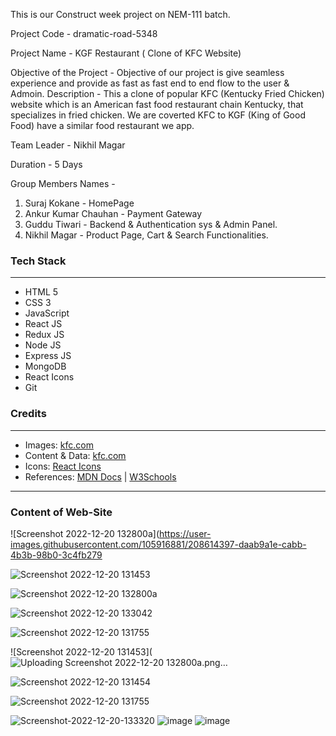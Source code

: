 This is our Construct week project on NEM-111 batch.

Project Code - dramatic-road-5348

Project Name - KGF Restaurant ( Clone of KFC Website)

Objective of the Project - Objective of our project is give seamless experience  and provide as fast as fast end to end flow to the user & Admoin. 
Description  - This a clone of popular KFC (Kentucky Fried Chicken) website which is an American fast food restaurant chain Kentucky, 
               that specializes in fried chicken. We are coverted KFC to KGF (King of Good Food) have a similar food 
               restaurant we app.
               
Team Leader  - Nikhil Magar

Duration     - 5 Days

Group Members Names -
1. Suraj Kokane - HomePage
2. Ankur Kumar Chauhan - Payment Gateway
3. Guddu Tiwari - Backend & Authentication sys & Admin Panel.
4. Nikhil Magar - Product Page, Cart & Search Functionalities.

### Tech Stack
___

* HTML 5
* CSS 3
* JavaScript
* React JS
* Redux JS 
* Node JS
* Express JS
* MongoDB
* React Icons
* Git

### Credits
___
* Images: [kfc.com](https://www.kfc.com/)
* Content & Data: [kfc.com](https://www.kfc.com/)
* Icons: [React Icons](https://react-icons.github.io/react-icons/)
* References: [MDN Docs](https://developer.mozilla.org/en-US/ ) | [W3Schools](https://www.w3schools.com/)

___

### Content of Web-Site 


<!-- <img src="https://i.ibb.co/MkgmTDD/Whats-App-Image-2022-12-20-at-14-12-04.jpg" alt="Whats-App-Image-2022-12-20-at-14-12-04" border="0"> -->
![Screenshot 2022-12-20 132800a](https://user-images.githubusercontent.com/105916881/208614397-daab9a1e-cabb-4b3b-98b0-3c4fb279

![Screenshot 2022-12-20 131453](https://user-images.githubusercontent.com/105916881/208616601-eb2228ed-5113-45fb-bcd6-4af4611126ee.png)

![Screenshot 2022-12-20 132800a](https://user-images.githubusercontent.com/105916881/208616402-c66b7940-61b4-45fe-aa09-7b1b25d8e77a.png)

![Screenshot 2022-12-20 133042](https://user-images.githubusercontent.com/105916881/208616765-91569a1f-1ad2-4f67-89d8-a560a7a9dcf7.png)

![Screenshot 2022-12-20 131755](https://user-images.githubusercontent.com/105916881/208616225-37fbd23d-6045-4f26-bef6-c10b707d03a2.png)


![Screenshot 2022-12-20 131453](![Uploading Screenshot 2022-12-20 132800a.png…]()

![Screenshot 2022-12-20 131454](https://user-images.githubusercontent.com/105916881/208614464-c5cb51d3-6d3b-48a9-927f-0ba892bc683e.png)
<!-- 48f4.png) -->
![Screenshot 2022-12-20 131755](https://user-images.githubusercontent.com/105916881/208616209-79739f26-f0f7-418f-8f02-8bddbf5b2dcf.png)


<img src="https://i.ibb.co/1zZ5Hk6/Screenshot-2022-12-20-133320.jpg" alt="Screenshot-2022-12-20-133320" border="0">

<img src="https://i.ibb.co/0nSNPSX/image.png" alt="image" border="0">

<img src="https://i.ibb.co/jVxjHRz/image.png" alt="image" border="0">


